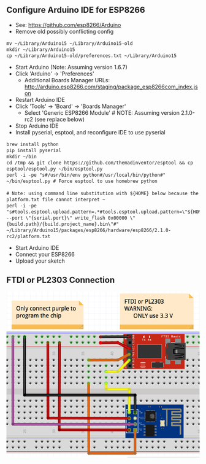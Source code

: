 Configure Arduino IDE for ESP8266
-------------------------

* See: https://github.com/esp8266/Arduino
* Remove old possibly conflicting config

```
mv ~/Library/Arduino15 ~/Library/Arduino15-old
mkdir ~/Library/Arduino15
cp ~/Library/Arduino15-old/preferences.txt ~/Library/Arduino15
```
* Start Arduino (Note: Assuming version 1.6.7)
* Click 'Arduino' -> 'Preferences'
    * Additional Boards Manager URLs: http://arduino.esp8266.com/staging/package_esp8266com_index.json
* Restart Arduino IDE
* Click 'Tools' -> 'Board' -> 'Boards Manager'
    * Select 'Generic ESP8266 Module' # NOTE: Assuming version 2.1.0-rc2 (see replace below)
* Stop Arduino IDE
* Install pyserial, esptool, and reconfigure IDE to use pyserial

```
brew install python
pip install pyserial
mkdir ~/bin
cd /tmp && git clone https://github.com/themadinventor/esptool && cp esptool/esptool.py ~/bin/esptool.py
perl -i -pe "s#/usr/bin/env python#/usr/local/bin/python#" ~/bin/esptool.py # Force esptool to use homebrew python

# Note: using command line substitution with ${HOME} below because the platform.txt file cannot interpret ~
perl -i -pe "s#tools.esptool.upload.pattern=.*#tools.esptool.upload.pattern=\"${HOME}/bin/esptool.py\" --port \"{serial.port}\" write_flash 0x00000 \"{build.path}/{build.project_name}.bin\"#" ~/Library/Arduino15/packages/esp8266/hardware/esp8266/2.1.0-rc2/platform.txt
```

* Start Arduino IDE
* Connect your ESP8266
* Upload your sketch


FTDI or PL2303 Connection
-------------------------
![](./ESP8266-01_to_FTDI.png)
